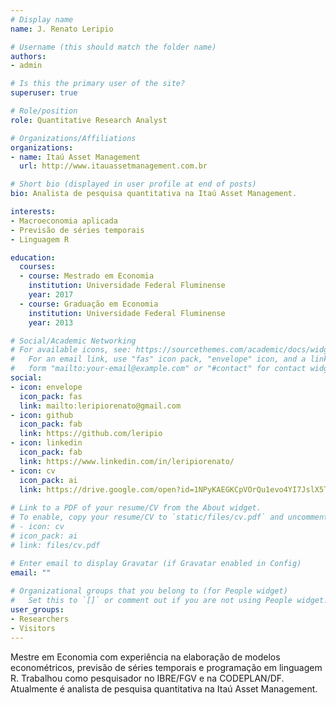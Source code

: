 ```yaml
---
# Display name
name: J. Renato Leripio

# Username (this should match the folder name)
authors:
- admin

# Is this the primary user of the site?
superuser: true

# Role/position
role: Quantitative Research Analyst

# Organizations/Affiliations
organizations:
- name: Itaú Asset Management
  url: http://www.itauassetmanagement.com.br

# Short bio (displayed in user profile at end of posts)
bio: Analista de pesquisa quantitativa na Itaú Asset Management.

interests:
- Macroeconomia aplicada
- Previsão de séries temporais
- Linguagem R

education:
  courses:
  - course: Mestrado em Economia
    institution: Universidade Federal Fluminense
    year: 2017
  - course: Graduação em Economia
    institution: Universidade Federal Fluminense
    year: 2013

# Social/Academic Networking
# For available icons, see: https://sourcethemes.com/academic/docs/widgets/#icons
#   For an email link, use "fas" icon pack, "envelope" icon, and a link in the
#   form "mailto:your-email@example.com" or "#contact" for contact widget.
social:
- icon: envelope
  icon_pack: fas
  link: mailto:leripiorenato@gmail.com
- icon: github
  icon_pack: fab
  link: https://github.com/leripio
- icon: linkedin
  icon_pack: fab
  link: https://www.linkedin.com/in/leripiorenato/
- icon: cv
  icon_pack: ai
  link: https://drive.google.com/open?id=1NPyKAEGKCpVOrQu1evo4YI7JslX5Tnpm
  
# Link to a PDF of your resume/CV from the About widget.
# To enable, copy your resume/CV to `static/files/cv.pdf` and uncomment the lines below.  
# - icon: cv
# icon_pack: ai
# link: files/cv.pdf

# Enter email to display Gravatar (if Gravatar enabled in Config)
email: ""
  
# Organizational groups that you belong to (for People widget)
#   Set this to `[]` or comment out if you are not using People widget.  
user_groups:
- Researchers
- Visitors
---
```


Mestre em Economia com experiência na elaboração de modelos econométricos, previsão de séries temporais e programação em linguagem R. Trabalhou como pesquisador no IBRE/FGV e na CODEPLAN/DF. Atualmente é analista de pesquisa quantitativa na Itaú Asset Management.
